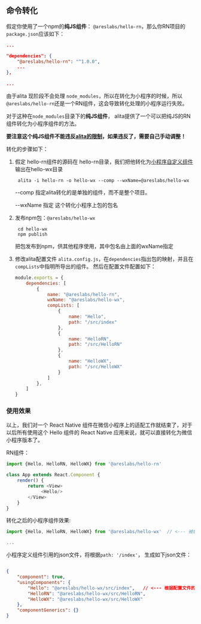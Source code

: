 ## 命令转化

假定你使用了一个npm的**纯JS组件**： `@areslabs/hello-rn`，那么你RN项目的`package.json`应该如下：

```json
...

"dependencies": {
    "@areslabs/hello-rn": "^1.0.0",
    ...
},
  
...
```

由于alita 现阶段不会处理 `node_modules`，所以在转化为小程序的时候，所以`@areslabs/hello-rn`还是一个RN组件，这会导致转化处理的小程序运行失败。

对于这种在`node_modules`目录下的**纯JS组件**， alita提供了一个可以把纯JS的RN组件转化为小程序组件的方法。

**要注意这个纯JS组件不能违反[alita的限制](./要求与限制.md)，如果违反了，需要自己手动调整！**

转化的步骤如下：

1. 假定 hello-rn组件的源码在  hello-rn目录，我们把他转化为[小程序自定义组件](https://developers.weixin.qq.com/miniprogram/dev/reference/api/Component.html)输出在hello-wx目录 
    ```
     alita -i hello-rn -o hello-wx --comp --wxName=@areslabs/hello-wx
    ```
    --comp 指定alita转化的是单独的组件，而不是整个项目。
     
    --wxName 指定 这个转化小程序上包的包名

2. 发布npm包：`@areslabs/hello-wx`
   ```
    cd hello-wx
    npm publish
   ``` 
   把包发布到npm，供其他程序使用，其中包名由上面的wxName指定
   
3. 修改alita配置文件 `alita.config.js`，在`dependencies`指出包的映射，并且在`compLists`中指明所导出的组件。
   然后在配置文件配置如下： 
   
   ```javascript
   module.exports = {   
       dependencies: [
           {
               name: "@areslabs/hello-rn",
               wxName: "@areslabs/hello-wx",
               compLists: [
                   {
                       name: "Hello",
                       path: "/src/index"
                   },
                   {
                       name: "HelloRN",
                       path: "/src/HelloRN"
                   },
                   {
                       name: "HelloWX",
                       path: "/src/HelloWX"
                   }
               ]
           },
       ]
   }
   ```   
   
   
### 使用效果

以上，我们对一个 React Native 组件在微信小程序上的适配工作就结束了，对于以后所有使用这个 Hello 组件的 React Native 应用来说，就可以直接转化为微信小程序版本了。

RN组件：

```javascript
import {Hello, HelloRN, HelloWX} from '@areslabs/hello-rn'

class App extends React.Component {
    render() {
    	return <View>
    	     <Hello/>
    	</View>
    }
}
```

转化之后的小程序组件效果:

```javascript
import {Hello, HelloRN, HelloWX} from '@areslabs/hello-wx'  // <--- 被替换为@areslabs/hello-wx

...
```

小程序定义组件引用的json文件，将根据`path: '/index'`， 生成如下json文件：
```json

{
	"component": true,
	"usingComponents": {
		"Hello": "@areslabs/hello-wx/src/index",   // <--- 根据配置文件的path 生成json文件
		"HelloRN": "@areslabs/hello-wx/src/HelloRN",
		"HelloWX": "@areslabs/hello-wx/src/HelloWX"
	},
	"componentGenerics": {}
}
```
   
 